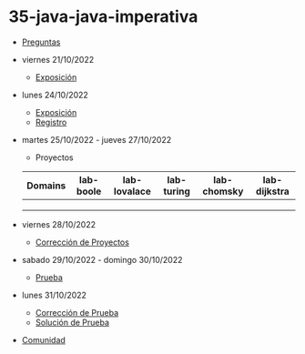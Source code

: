# 35-java-java-imperativa

- [Preguntas](https://escuela.it/cursos/curso-recurrencia-desarrollo-software/clase/patron)
- viernes 21/10/2022
  - [Exposición](https://escuela.it/cursos/curso-recurrencia-desarrollo-software/clase/patron)
- lunes 24/10/2022
  - [Exposición](https://escuela.it/cursos/curso-recurrencia-desarrollo-software/clase/patron)
  - [Registro](https://forms.gle/pA2QvsW32P4KtTD77)
- martes 25/10/2022 - jueves 27/10/2022
  - Proyectos
  
  |Domains|lab-boole|lab-lovalace|lab-turing|lab-chomsky|lab-dijkstra|
  |-------|---------|------------|----------|-----------|--------------|
  |       |         |            |          |           |              |
  |       |         |            |          |           |              |
  |       |         |            |          |           |              |
- viernes 28/10/2022
  - [Corrección de Proyectos](https://escuela.it/cursos/curso-recurrencia-desarrollo-software/clase/patron)
- sabado 29/10/2022 - domingo 30/10/2022
  - [Prueba](https://forms.gle/hB9UJoN2PYiexctH8)
- lunes 31/10/2022
  - [Corrección de Prueba](https://escuela.it/cursos/curso-recurrencia-desarrollo-software/clase/patron)
  - [Solución de Prueba](https://docs.google.com/spreadsheets/d/1Uwtqa5VdD5wK2X7eLgkS6_th16aPnsW8pa5Ft2TyLPo/edit#gid=0)
- [Comunidad](https://app.slack.com/client/T02S3KYD464/C02TYRQQLMS)


